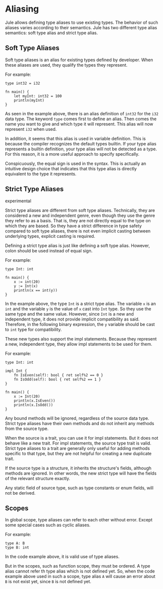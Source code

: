 # Aliasing

Jule allows defining type aliases to use existing types. The behavior of such aliases varies according to their semantics. Jule has two different type alias semantics: soft type alias and strict type alias.

## Soft Type Aliases

Soft type aliases is an alias for existing types defined by developer. When these aliases are used, they qualify the types they represent.

For example:
```jule
type int32 = i32

fn main() {
    let myInt: int32 = 100
    println(myInt)
}
```
As seen in the example above, there is an alias definition of `int32` for the `i32` data type. The keyword `type` comes first to define an alias. Then comes the name you want to give and which type it will represent. This alias will now represent `i32` when used.

In addition, it seems that this alias is used in variable definition. This is because the compiler recognizes the default types builtin. If your type alias represents a builtin definition, your type alias will not be detected as a type. For this reason, it is a more useful approach to specify specifically.

Conspicuously, the equal sign is used in the syntax. This is actually an intuitive design choice that indicates that this type alias is directly equivalent to the type it represents.

## Strict Type Aliases
<div class="warning-badge">experimental</div>

Strict type aliases are different from soft type aliases. Technically, they are considered a new and independent genre, even though they use the genre they refer to as a basis. That is, they are not directly equal to the type on which they are based. So they have a strict difference in type safety compared to soft type aliases, there is not even implicit casting between underlying types, explicit casting is required.

Defining a strict type alias is just like defining a soft type alias. However, colon should be used instead of equal sign.

For example:
```jule
type Int: int

fn main() {
	x := int(20)
	y := Int(x)
	println(x == int(y))
}
```
In the example above, the type `Int` is a strict type alias. The variable `x` is an `int` and the variable `y` is the value of `x` cast into `Int` type. So they use the same type and the same value. However, since `Int` is a new and independent type, it does not provide implicit compatibility as said. Therefore, in the following binary expression, the `y` variable should be cast to `int` type for compatibility.

These new types also support the impl statements. Because they represent a new, independent type, they allow impl statements to be used for them.

For example:
```jule
type Int: int

impl Int {
	fn IsEven(self): bool { ret self%2 == 0 }
	fn IsOdd(self): bool { ret self%2 == 1 }
}

fn main() {
	x := Int(20)
	println(x.IsEven())
	println(x.IsOdd())
}
```

Any bound methods will be ignored, regardless of the source data type. Strict type aliases have their own methods and do not inherit any methods from the source type.

When the source is a trait, you can use it for impl statements. But it does not behave like a new trait. For impl statements, the source type trait is valid. Strict type aliases to a trait are generally only useful for adding methods specific to that type, but they are not helpful for creating a new duplicate trait.

If the source type is a structure, it inherits the structure's fields, although methods are ignored. In other words, the new strict type will have the fields of the relevant structure exactly.

Any static field of source type, such as type constants or enum fields, will not be derived.

## Scopes
In global scope, type aliases can refer to each other without error. Except some special cases such as cyclic aliases.

For example:
```jule
type A: B
type B: int
```
In the code example above, it is valid use of type aliases.

But in the scopes, such as function scope, they must be ordered. A type alias cannot refer th type alias which is not defined yet. So, when the code example above used in such a scope, type alias `A` will cause an error about `B` is not exist yet, since `B` is not defined yet.